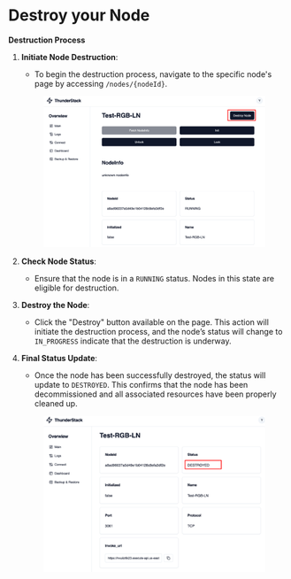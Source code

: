 # Destroy your Node

**Destruction Process**

1.  **Initiate Node Destruction**:

    * To begin the destruction process, navigate to the specific node's page by accessing `/nodes/{nodeId}`.

    <figure><img src="../../.gitbook/assets/image (1) (1).png" alt=""><figcaption></figcaption></figure>
2. **Check Node Status**:
   * Ensure that the node is in a `RUNNING` status. Nodes in this state are eligible for destruction.
3. **Destroy the Node**:
   * Click the "Destroy" button available on the page. This action will initiate the destruction process, and the node’s status will change to `IN_PROGRESS` indicate that the destruction is underway.
4.  **Final Status Update**:

    * Once the node has been successfully destroyed, the status will update to `DESTROYED`. This confirms that the node has been decommissioned and all associated resources have been properly cleaned up.

    <figure><img src="../../.gitbook/assets/image (2) (1).png" alt=""><figcaption></figcaption></figure>
